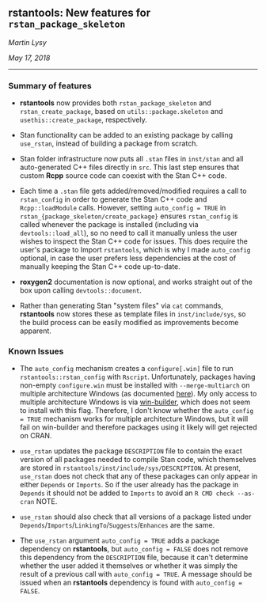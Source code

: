 ## rstantools: New features for `rstan_package_skeleton`

*Martin Lysy* 

*May 17, 2018*

---

### Summary of features

* **rstantools** now provides both `rstan_package_skeleton` and `rstan_create_package`, based on `utils::package.skeleton` and `usethis::create_package`, respectively.

* Stan functionality can be added to an existing package by calling `use_rstan`, instead of building a package from scratch.

* Stan folder infrastructure now puts all `.stan` files in `inst/stan` and all auto-generated C++ files directly in `src`.  This last step ensures that custom **Rcpp** source code can coexist with the Stan C++ code.

* Each time a `.stan` file gets added/removed/modified requires a call to `rstan_config` in order to generate the Stan C++ code and `Rcpp::loadModule` calls.  However, setting `auto_config = TRUE` in `rstan_{package_skeleton/create_package}` ensures `rstan_config` is called whenever the package is installed (including via `devtools::load_all`), so no need to call it manually unless the user wishes to inspect the Stan C++ code for issues.  This does require the user's package to Import `rstantools`, which is why I made `auto_config` optional, in case the user prefers less dependencies at the cost of manually keeping the Stan C++ code up-to-date.

* **roxygen2** documentation is now optional, and works straight out of the box upon calling `devtools::document`.

* Rather than generating Stan "system files" via `cat` commands, **rstantools** now stores these as template files in `inst/include/sys`, so the build process can be easily modified as improvements become apparent.

### Known Issues

* The `auto_config` mechanism creates a `configure[.win]` file to run `rstantools::rstan_config` with `Rscript`.  Unfortunately, packages having non-empty `configure.win` must be installed with `--merge-multiarch` on multiple architecture Windows (as documented [here](https://cran.r-project.org/bin/windows/base/rw-FAQ.html#How-do-I-build-my-package-for-both-32_002d-and-64_002dbit-R_003f)).  My only access to multiple architecture Windows is via [win-builder](https://win-builder.r-project.org/), which does not seem to install with this flag.  Therefore, I don't know whether the `auto_config = TRUE` mechanism works for multiple architecture Windows, but it will fail on win-builder and therefore packages using it likely will get rejected on CRAN.

* `use_rstan` updates the package `DESCRIPTION` file to contain the exact version of all packages needed to compile Stan code, which themselves are stored in `rstantools/inst/include/sys/DESCRIPTION`.  At present, `use_rstan` does not check that any of these packages can only appear in either `Depends` or `Imports`.  So if the user already has the package in `Depends` it should not be added to `Imports` to avoid an `R CMD check --as-cran` NOTE.

* `use_rstan` should also check that all versions of a package listed under `Depends`/`Imports`/`LinkingTo`/`Suggests`/`Enhances` are the same.

* The `use_rstan` argument `auto_config = TRUE` adds a package dependency on **rstantools**, but `auto_config = FALSE` does not remove this dependency from the `DESCRIPTION` file, because it can't determine whether the user added it themselves or whether it was simply the result of a previous call with `auto_config = TRUE`.  A message should be issued when an **rstantools** dependency is found with `auto_config = FALSE`.


